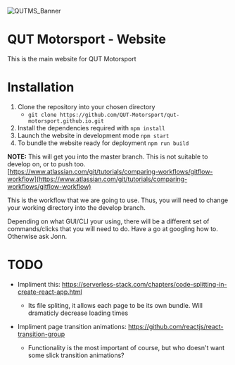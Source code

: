 ![QUTMS_Banner](https://raw.githubusercontent.com/Technosasquach/QUTMS_Master/master/src/qutmsBanner.jpg)

# QUT Motorsport - Website

This is the main website for QUT Motorsport

# Installation

1. Clone the repository into your chosen directory
    * `git clone https://github.com/QUT-Motorsport/qut-motorsport.github.io.git`
2. Install the dependencies required with `npm install`
3. Launch the website in development mode `npm start`
4. To bundle the website ready for deployment `npm run build`

<b>NOTE:</b> This will get you into the master branch. This is not suitable to develop on, or to push too. [https://www.atlassian.com/git/tutorials/comparing-workflows/gitflow-workflow](https://www.atlassian.com/git/tutorials/comparing-workflows/gitflow-workflow)

This is the workflow that we are going to use. Thus, you will need to change your working directory into the develop branch.

Depending on what GUI/CLI your using, there will be a different set of commands/clicks that you will need to do. Have a go at googling how to. Otherwise ask Jonn.

# TODO

* Impliment this: https://serverless-stack.com/chapters/code-splitting-in-create-react-app.html
    * Its file spliting, it allows each page to be its own bundle. Will dramaticly decrease loading times

* Impliment page transition animations: https://github.com/reactjs/react-transition-group
    * Functionality is the most important of course, but who doesn't want some slick transition animations?